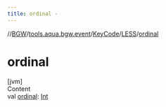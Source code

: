 ```yaml
---
title: ordinal -
---
```

//[BGW](../../../../index.md)/[tools.aqua.bgw.event](../../index.md)/[KeyCode](../index.md)/[LESS](index.md)/[ordinal](ordinal.md)



# ordinal  
[jvm]  
Content  
val [ordinal](ordinal.md): [Int](https://kotlinlang.org/api/latest/jvm/stdlib/kotlin/-int/index.html)  



